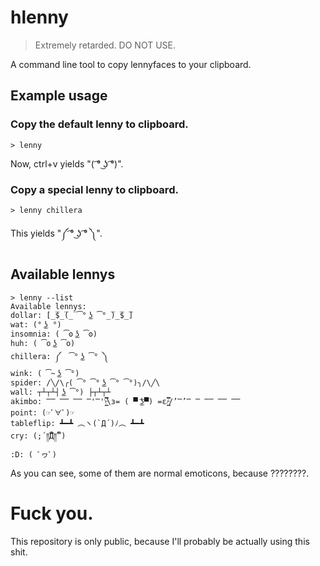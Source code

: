 # hlenny

> Extremely retarded. DO NOT USE.

A command line tool to copy lennyfaces to your clipboard.

## Example usage

### Copy the default lenny to clipboard.

```
> lenny
```

Now, ctrl+v yields "( ͡° ͜ʖ ͡°)".


### Copy a special lenny to clipboard.

```
> lenny chillera
```

This yields "༼  ͡° ͜ʖ ͡° ༽".

## Available lennys

```
> lenny --list
Available lennys:
dollar: [̲̅$̲̅(̲̅ ͡° ͜ʖ ͡°̲̅)̲̅$̲̅]
wat: (° ͜ʖ °)
insomnia: ( ͡ʘ ͜ʖ ͡ʘ)
huh: ( ͡o ͜ʖ ͡o)
chillera: ༼  ͡° ͜ʖ ͡° ༽
wink: ( ͡~ ͜ʖ ͡°)
spider: /╲/\╭( ͡° ͡° ͜ʖ ͡° ͡°)╮/\╱\
wall: ┬┴┬┴┤ ͜ʖ ͡°) ├┬┴┬┴
akimbo: ̿̿ ̿̿ ̿̿ ̿'̿'\̵͇̿̿\з= ( ▀ ͜͞ʖ▀) =ε/̵͇̿̿/’̿’̿ ̿ ̿̿ ̿̿ ̿̿
point: (☞ﾟ∀ﾟ)☞
tableflip: ┻━┻ ︵ヽ(`Д´)ﾉ︵ ┻━┻
cry: (;´༎ຶД༎ຶ`)
:D: ( ﾟヮﾟ)
```

As you can see, some of them are normal emoticons, because ????????.


# Fuck you.

This repository is only public, because I'll probably be actually using this shit.